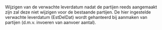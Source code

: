 Wijzigen van de verwachte leverdatum nadat de partijen reeds aangemaakt zijn zal deze niet wijzigen voor de bestaande partijen. De hier ingestelde verwachte leverdatum (EstDelDat) wordt gehanteerd bij aanmaken van partijen (d.m.v. invoeren van aanvoer aantal).
